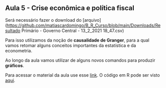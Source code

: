 ## Aula 5 - Crise econômica e política fiscal

Será necessário fazer o download do [arquivo](https://github.com/matiascardomingo/B_R_Curso/blob/main/Downloads/Resultado Primário - Governo Central - 13_2_2021 18_47.csv)

Para isso utilizamos da noção de **causalidade de Granger**, para a qual vamos retomar alguns conceitos importantes da estatística e da econometria.

Ao longo da aula vamos utilizar de alguns novos comandos para produzir **gráficos**.

Para acessar o material da aula use esse [link](https://matiascardomingo.github.io/B_R_Curso/Aula-4.html). O código em R pode ser visto [aqui](https://github.com/matiascardomingo/B_R_Curso/blob/main/Scripts/Aula%204.Rmd). 
